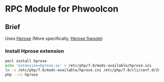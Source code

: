 # RPC Module for Phwoolcon

## Brief
Uses [Hprose](https://github.com/hprose) (More specifically, [Hprose Swoole](https://github.com/hprose/hprose-swoole))

### Install Hprose extension
```bash
pecl install hprose
echo 'extension=hprose.so' > /etc/php/7.0/mods-available/hprose.ini
ln -s /etc/php/7.0/mods-available/hprose.ini /etc/php/7.0/cli/conf.d/20-hprose.ini
php --ri hprose
```
